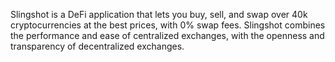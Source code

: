 Slingshot is a DeFi application that lets you buy, sell, and swap over 40k cryptocurrencies at the best prices, with 0% swap fees. Slingshot combines the performance and ease of centralized exchanges, with the openness and transparency of decentralized exchanges.